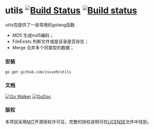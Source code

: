 utils
[![Build Status](https://travis-ci.org/issue9/utils.svg?branch=master)](https://travis-ci.org/issue9/utils)
[![Build status](https://ci.appveyor.com/api/projects/status/6g7mg5yoq6cnv2ku?svg=true)](https://ci.appveyor.com/project/caixw/utils)
======

utils包提供了一些常用的golang函数


- MD5 生成md5编码；
- FileExists 判断文件或是目录是否存在；
- Merge 合并多个同类型的数据；



### 安装

```shell
go get github.com/issue9/utils
```


### 文档

[![Go Walker](http://gowalker.org/api/v1/badge)](http://gowalker.org/github.com/issue9/utils)
[![GoDoc](https://godoc.org/github.com/issue9/utils?status.svg)](https://godoc.org/github.com/issue9/utils)


### 版权

本项目采用[MIT](http://opensource.org/licenses/MIT)开源授权许可证，完整的授权说明可在[LICENSE](LICENSE)文件中找到。

